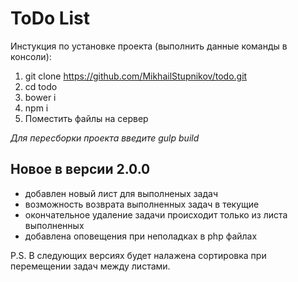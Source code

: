 # ToDo List

Инстукция по установке проекта (выполнить данные команды в консоли):

1. git clone https://github.com/MikhailStupnikov/todo.git
2. cd todo
3. bower i
4. npm i
5. Поместить файлы на сервер

*Для пересборки проекта введите gulp build*

## Новое в версии 2.0.0

- добавлен новый лист для выполненых задач
- возможность возврата выполненных задач в текущие
- окончательное удаление задачи происходит только из листа выполненных
- добавлена оповещения при неполадках в php файлах

P.S. В следующих версиях будет налажена сортировка при перемещении задач между листами.